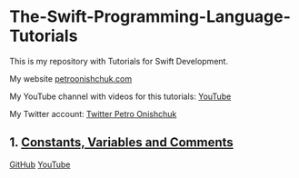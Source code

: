 # The-Swift-Programming-Language-Tutorials


This is my repository with Tutorials for Swift Development.

My website [petroonishchuk.com](https://petroonishchuk.com)

My YouTube channel with videos for this tutorials: [YouTube](https://youtu.be/H9VbNznYxvo) 

My Twitter account: [Twitter Petro Onishchuk](https://mobile.twitter.com/petro_onishchuk)



## 1. [Constants, Variables and Comments](https://github.com/PetroOnishchuk/The-Swift-Programming-Language-Tutorials/tree/master/ConstantsVariablesAndComments.playground)
[GitHub](https://github.com/PetroOnishchuk/The-Swift-Programming-Language-Tutorials/tree/master/ConstantsVariablesAndComments.playground)
 [YouTube](https://www.youtube.com/watch?v=H9VbNznYxvo&list=PL3pUvT0fmHNhqAhCChG0Ho3zqBzFtSHaA&index=2&t=0s)
